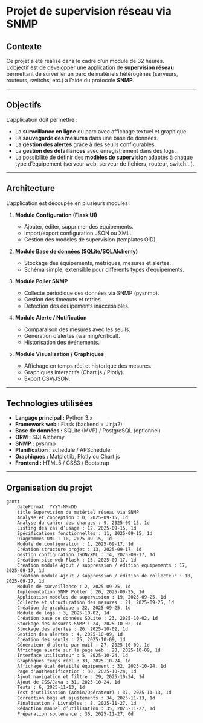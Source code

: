 # Projet de supervision réseau via SNMP

## Contexte
Ce projet a été réalisé dans le cadre d’un module de 32 heures.  
L’objectif est de développer une application de **supervision réseau** permettant de surveiller un parc de matériels hétérogènes (serveurs, routeurs, switchs, etc.) à l’aide du protocole **SNMP**.

---

## Objectifs
L’application doit permettre :
- La **surveillance en ligne** du parc avec affichage textuel et graphique.
- La **sauvegarde des mesures** dans une base de données.
- La **gestion des alertes** grâce à des seuils configurables.
- La **gestion des défaillances** avec enregistrement dans des logs.
- La possibilité de définir des **modèles de supervision** adaptés à chaque type d’équipement (serveur web, serveur de fichiers, routeur, switch...).

---

## Architecture
L’application est découpée en plusieurs modules :

1. **Module Configuration (Flask UI)**  
   - Ajouter, éditer, supprimer des équipements.  
   - Import/export configuration JSON ou XML.  
   - Gestion des modèles de supervision (templates OID).  

2. **Module Base de données (SQLite/SQLAlchemy)**  
   - Stockage des équipements, métriques, mesures et alertes.  
   - Schéma simple, extensible pour différents types d’équipements.  

3. **Module Poller SNMP**  
   - Collecte périodique des données via SNMP (pysnmp).  
   - Gestion des timeouts et retries.  
   - Détection des équipements inaccessibles.  

4. **Module Alerte / Notification**  
   - Comparaison des mesures avec les seuils.  
   - Génération d’alertes (warning/critical).  
   - Historisation des événements.  

5. **Module Visualisation / Graphiques**  
   - Affichage en temps réel et historique des mesures.  
   - Graphiques interactifs (Chart.js / Plotly).  
   - Export CSV/JSON.  

---

## Technologies utilisées
- **Langage principal :** Python 3.x  
- **Framework web :** Flask (backend + Jinja2)  
- **Base de données :** SQLite (MVP) / PostgreSQL (optionnel)  
- **ORM :** SQLAlchemy  
- **SNMP :** pysnmp  
- **Planification :** schedule / APScheduler  
- **Graphiques :** Matplotlib, Plotly ou Chart.js  
- **Frontend :** HTML5 / CSS3 / Bootstrap  

---

## Organisation du projet


```mermaid
gantt
    dateFormat  YYYY-MM-DD
    title Supervision de matériel réseau via SNMP
    Analyse et conception : 0, 2025-09-15, 1d
    Analyse du cahier des charges : 9, 2025-09-15, 1d
    Listing des cas d’usage : 12, 2025-09-15, 1d
    Spécifications fonctionnelles : 11, 2025-09-15, 1d
    Diagrammes UML : 10, 2025-09-15, 1d
    Module de configuration : 1, 2025-09-17, 1d
    Création structure projet : 13, 2025-09-17, 1d
    Gestion configuration JSON/XML : 14, 2025-09-17, 1d
    Création site web Flask : 15, 2025-09-17, 1d
    Création module Ajout / suppression / édition équipements : 17, 2025-09-17, 1d
    Création module Ajout / suppression / édition de collecteur : 18, 2025-09-17, 1d
    Module de surveillance : 2, 2025-09-25, 1d
    Implémentation SNMP Poller : 20, 2025-09-25, 1d
    Application modèles de supervision : 19, 2025-09-25, 1d
    Collecte et structuration des mesures : 21, 2025-09-25, 1d
    Création de graphique : 22, 2025-09-25, 1d
    Module de logs : 3, 2025-10-02, 1d
    Création base de données SQLite : 23, 2025-10-02, 1d
    Stockage des mesures SNMP : 24, 2025-10-02, 1d
    Stockage des alertes : 26, 2025-10-02, 1d
    Gestion des alertes : 4, 2025-10-09, 1d
    Création des seuils : 25, 2025-10-09, 1d
    Générateur d'alerte par mail : 27, 2025-10-09, 1d
    Affichage alerte sur la page web : 28, 2025-10-09, 1d
    Interface utilisateur : 5, 2025-10-24, 1d
    Graphiques temps réel : 33, 2025-10-24, 1d
    Affichage état détaillé équipement : 32, 2025-10-24, 1d
    Page d'authentification : 30, 2025-10-24, 1d
    Ajout navigation et filtre : 29, 2025-10-24, 1d
    Ajout de CSS/Java : 31, 2025-10-24, 1d
    Tests : 6, 2025-11-13, 1d
    Test d'utilisation (Admin/Opérateur) : 37, 2025-11-13, 1d
    Correction bugs et ajustements : 34, 2025-11-13, 1d
    Finalisation / Livrables : 8, 2025-11-27, 1d
    Rédaction manuel d’utilisation : 35, 2025-11-27, 1d
    Préparation soutenance : 36, 2025-11-27, 0d
```
